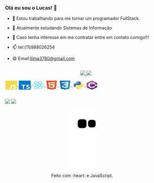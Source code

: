 ### Olá eu sou o Lucas! 👋

- 🔭 Estou trabalhando para me tornar um programador FullStack.
- 🌱 Atualmente estudando Sistemas de Informação
- 💬 Caso tenha interesse em me contratar entre em contato comigo!!!
- 📫 tel:(11)988026254
- 😄 Email:llima3780@gmail.com


  
  <div style="display: inline_block"><br>
  
  <div align="center">
  <a href="https://github.com/LucasLimaAPI">
  <img height="150em" src="https://github-readme-stats.vercel.app/api?username=LucasLimaAPI&show_icons=true&theme=dark&include_all_commits=true&count_private=true"/>
    <img height="150em" src="https://github-readme-stats.vercel.app/api/top-langs/?username=LucasLimaAPI&theme=dracula&hide_border=false&&layout=compact"/>
</div>
  
  <img align="center" alt="Rafa-Js" height="30" width="40" src="https://raw.githubusercontent.com/devicons/devicon/master/icons/javascript/javascript-plain.svg">
  <img align="center" alt="Rafa-Ts" height="30" width="40" src="https://raw.githubusercontent.com/devicons/devicon/master/icons/typescript/typescript-plain.svg">
  <img align="center" alt="Rafa-React" height="30" width="40" src="https://raw.githubusercontent.com/devicons/devicon/master/icons/react/react-original.svg">
  <img align="center" alt="Rafa-HTML" height="30" width="40" src="https://raw.githubusercontent.com/devicons/devicon/master/icons/html5/html5-original.svg">
  <img align="center" alt="Rafa-CSS" height="30" width="40" src="https://raw.githubusercontent.com/devicons/devicon/master/icons/css3/css3-original.svg">
  <img align="center" alt="Rafa-Python" height="30" width="40" src="https://raw.githubusercontent.com/devicons/devicon/master/icons/python/python-original.svg">
  <img align="center" alt="Rafa-Csharp" height="30" width="40" src="https://raw.githubusercontent.com/devicons/devicon/master/icons/csharp/csharp-original.svg">
</div>
  
  ##
  
  <div>
  <a href = "https://mail.google.com/mail/u/0/#inbox"><img src="https://img.shields.io/badge/-Gmail-%23333?style=for-the-badge&logo=gmail&logoColor=white" target="_blank"></a>
  <a href="https://www.linkedin.com/in/lucas-lima-de-oliveira-b04149201?fbclid=IwAR1nXaiEB4SjQ5dR1Md_hp0FnUUassQcswBSMRoZFKaNt9BdcoIQ_qWLb6A" target="_blank"><img src="https://img.shields.io/badge/-LinkedIn-%230077B5?style=for-the-badge&logo=linkedin&logoColor=white" target="_blank"></a> 
  
  </div>

<div align="center">
  
  ![Snake animation](https://github.com/LucasLimaAPI/LucasLimaAPI/blob/output/github-contribution-grid-snake.svg)
  
</div>

<div align="center">
  <p>Feito com :heart: e JavaScript.</p>
</div>

  
  
  
  
  
  
  
  
